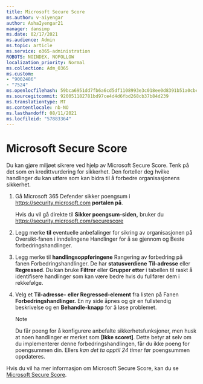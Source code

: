 ```yaml
---
title: Microsoft Secure Score
ms.author: v-aiyengar
author: AshaIyengar21
manager: dansimp
ms.date: 02/17/2021
ms.audience: Admin
ms.topic: article
ms.service: o365-administration
ROBOTS: NOINDEX, NOFOLLOW
localization_priority: Normal
ms.collection: Adm_O365
ms.custom:
- "9002486"
- "7524"
ms.openlocfilehash: 59bca6951dd7fb6a6cd5df1108993e3c018ee0d8391b51a0cbcaf3a61fc45a55
ms.sourcegitcommit: 920051182781bd97ce4d4d6fbd268cb37b84d239
ms.translationtype: MT
ms.contentlocale: nb-NO
ms.lasthandoff: 08/11/2021
ms.locfileid: "57883364"
---
```

# <a name="microsoft-secure-score"></a>Microsoft Secure Score

Du kan gjøre miljøet sikrere ved hjelp av Microsoft Secure Score. Tenk på det som en kredittvurdering for sikkerhet. Den forteller deg hvilke handlinger du kan utføre som kan bidra til å forbedre organisasjonens sikkerhet.

1. Gå Microsoft 365 Defender sikker poengsum i <https://security.microsoft.com> **portalen på**.

   Hvis du vil gå direkte til **Sikker poengsum-siden,** bruker du <https://security.microsoft.com/securescore>

2. Legg merke **til**  eventuelle anbefalinger  for sikring av organisasjonen på Oversikt-fanen i inndelingene Handlinger for å se gjennom og Beste forbedringshandlinger.

3. Legg merke til **handlingsoppføringene** Rangering av forbedring på fanen Forbedringshandlinger. De har **statusverdiene** **Til-adresse** eller **Regressed**.   Du kan bruke **Filtrer** eller **Grupper etter** i tabellen til raskt å identifisere handlinger som kan være bedre hvis du fullfører dem i rekkefølge.

4. Velg et **Til-adresse-** **eller Regressed-element** fra listen på Fanen **Forbedringshandlinger.** En ny side åpnes og gir en fullstendig beskrivelse og en **Behandle-knapp** for å løse problemet.

    > [!NOTE]
    > Du får poeng for å konfigurere anbefalte sikkerhetsfunksjoner, men husk at noen handlinger er merket som **[Ikke scoret]**. Dette betyr at selv om du implementerer denne forbedringshandlingen, får du ikke poeng for poengsummen din. Ellers *kan det ta opptil 24 timer* før poengsummen oppdateres.

Hvis du vil ha mer informasjon om Microsoft Secure Score, kan du se [Microsoft Secure Score](https://docs.microsoft.com/microsoft-365/security/defender/microsoft-secure-score).
